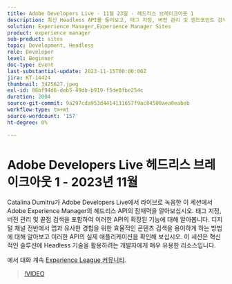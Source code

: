 ```yaml
---
title: Adobe Developers Live - 11월 23일 - 헤드리스 브레이크아웃 1
description: 최신 Headless API를 둘러보고, 태그 지정, 버전 관리 및 엔드포인트 검색을 포함하여 이러한 API의 확장된 기능에 대해 알아보십시오. 디지털 채널 전반에서 앱과 유사한 경험을 위한 효율적인 콘텐츠 검색을 용이하게 하는 방법에 대해 알아보고 이러한 API의 실제 애플리케이션을 확인해 보십시오. 이 세션은 혁신적인 솔루션에 Headless 기술을 활용하려는 개발자에게 매우 유용한 리소스입니다.
solution: Experience Manager,Experience Manager Sites
product: experience manager
sub-product: sites
topic: Development, Headless
role: Developer
level: Beginner
doc-type: Event
last-substantial-update: 2023-11-15T00:00:00Z
jira: KT-14424
thumbnail: 3425627.jpeg
exl-id: 86bf94d6-deb5-49db-b919-f5de0fbe254c
duration: 2004
source-git-commit: 9a297cda953d4414131657f9ac84580aea0eabeb
workflow-type: tm+mt
source-wordcount: '157'
ht-degree: 0%

---
```


# Adobe Developers Live 헤드리스 브레이크아웃 1 - 2023년 11월

Catalina Dumitru가 Adobe Developers Live에서 라이브로 녹음한 이 세션에서 Adobe Experience Manager의 헤드리스 API의 잠재력을 알아보십시오. 태그 지정, 버전 관리 및 끝점 검색을 포함하여 이러한 API의 확장된 기능에 대해 알아봅니다. 디지털 채널 전반에서 앱과 유사한 경험을 위한 효율적인 콘텐츠 검색을 용이하게 하는 방법에 대해 알아보고 이러한 API의 실제 애플리케이션을 확인해 보십시오. 이 세션은 혁신적인 솔루션에 Headless 기술을 활용하려는 개발자에게 매우 유용한 리소스입니다.

에서 대화 계속 [Experience League 커뮤니티](https://adobe.ly/3rJfZcN).

>[!VIDEO](https://video.tv.adobe.com/v/3425627/?learn=on)
